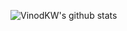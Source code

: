 
![VinodKW's github stats](https://github-readme-stats.vercel.app/api?username=VinodKW&theme=blue-green)


